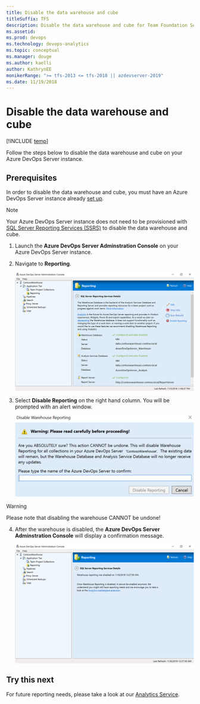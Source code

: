 ```yaml
---
title: Disable the data warehouse and cube
titleSuffix: TFS
description: Disable the data warehouse and cube for Team Foundation Server 
ms.assetid:   
ms.prod: devops
ms.technology: devops-analytics
ms.topic: conceptual
ms.manager: douge
ms.author: kaelli
author: KathrynEE
monikerRange: ">= tfs-2013 <= tfs-2018 || azdevserver-2019" 
ms.date: 11/19/2018
---
```


# Disable the data warehouse and cube

[!INCLUDE [temp](../_shared/tfs-report-platform-version.md)]

Follow the steps below to disable the data warehouse and cube on your Azure DevOps Server instance.

<a id="prerequisites">  </a>
## Prerequisites 

In order to disable the data warehouse and cube, you must have an Azure DevOps Server instance already [set up](https://docs.microsoft.com/en-us/tfs/server/install/get-started).

> [!NOTE]  
> Your Azure DevOps Server instance does not need to be provisioned with [SQL Server Reporting Services (SSRS)](https://docs.microsoft.com/en-us/azure/devops/report/sql-reports/?view=tfs-2018) to disable the data warehouse and cube.

1. Launch the **Azure DevOps Server Adminstration Console** on your Azure DevOps Server instance.
2. Navigate to **Reporting**.

    ![Server Admin Console](./_img/Server-Console.png)

3. Select **Disable Reporting** on the right hand column. You will be prompted with an alert window.

    ![Alert Window](./_img/Disable-Dialog.png)

> [!WARNING]  
> Please note that disabling the warehouse CANNOT be undone!

4. After the warehouse is disabled, the **Azure DevOps Server Adminstration Console** will display a confirmation message.

    ![Confirmation Message](./_img/Warehouse-Disabled.png)

## Try this next

For future reporting needs, please take a look at our [Analytics Service](../analytics/what-is-analytics.md).


 